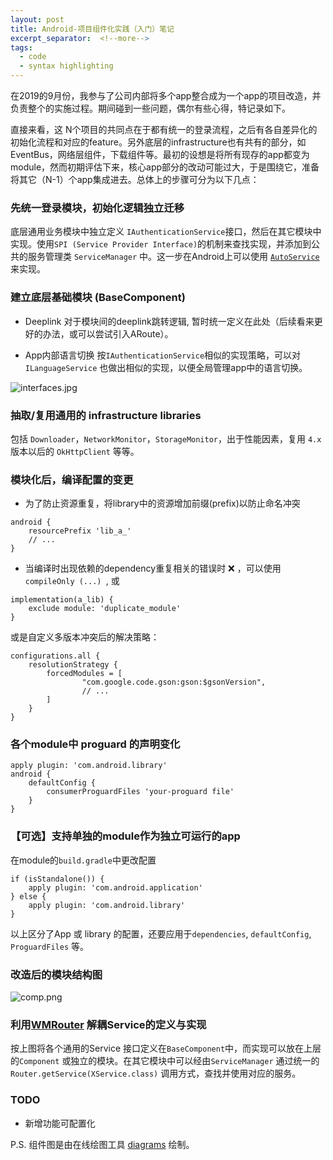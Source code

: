 ```yaml
---
layout: post
title: Android-项目组件化实践（入门）笔记
excerpt_separator:  <!--more-->
tags:
  - code
  - syntax highlighting
---
```


在2019的9月份，我参与了公司内部将多个app整合成为一个app的项目改造，并负责整个的实施过程。期间碰到一些问题，偶尔有些心得，特记录如下。

直接来看，这 N个项目的共同点在于都有统一的登录流程，之后有各自差异化的初始化流程和对应的feature。另外底层的infrastructure也有共有的部分，如EventBus，网络层组件，下载组件等。最初的设想是将所有现存的app都变为module，然而初期评估下来，核心app部分的改动可能过大，于是围绕它，准备将其它（N-1）个app集成进去。总体上的步骤可分为以下几点：

### 先统一登录模块，初始化逻辑独立迁移
底层通用业务模块中独立定义 `IAuthenticationService`接口，然后在其它模块中实现。使用`SPI (Service Provider Interface)`的机制来查找实现，并添加到公共的服务管理类 `ServiceManager` 中。这一步在Android上可以使用 [`AutoService`](https://github.com/google/auto/tree/master/service) 来实现。

### 建立底层基础模块 (BaseComponent)
 * Deeplink
对于模块间的deeplink跳转逻辑, 暂时统一定义在此处（后续看来更好的办法，或可以尝试引入ARoute）。

 * App内部语言切换
按`IAuthenticationService`相似的实现策略，可以对`ILanguageService` 也做出相似的实现，以便全局管理app中的语言切换。

![interfaces.jpg](../../../assets/images/base_interfaces.jpg)

 
### 抽取/复用通用的 infrastructure libraries
包括 `Downloader`，`NetworkMonitor`，`StorageMonitor`，出于性能因素，复用 `4.x` 版本以后的 `OkHttpClient` 等等。

### 模块化后，编译配置的变更
* 为了防止资源重复，将library中的资源增加前缀(prefix)以防止命名冲突
```
android {
    resourcePrefix 'lib_a_'
    // ...
}
```
* 当编译时出现依赖的dependency重复相关的错误时 ❌ ，可以使用`compileOnly (...) `, 或
```
implementation(a_lib) {
    exclude module: 'duplicate_module'
}
```
或是自定义多版本冲突后的解决策略：
```
configurations.all {
    resolutionStrategy {
        forcedModules = [
                "com.google.code.gson:gson:$gsonVersion",
                // ...
        ]
    }
}   
```
### 各个module中 proguard 的声明变化
```
apply plugin: 'com.android.library'
android {
    defaultConfig {
        consumerProguardFiles 'your-proguard file'
    }
}
```
### 【可选】支持单独的module作为独立可运行的app
在module的`build.gradle`中更改配置
```
if (isStandalone()) {
    apply plugin: 'com.android.application'
} else {
    apply plugin: 'com.android.library'
}
```
以上区分了App 或 library 的配置，还要应用于`dependencies`,   `defaultConfig`, `ProguardFiles` 等。


### 改造后的模块结构图
![comp.png](../../../assets/images/component_diagram.png)


###  利用[WMRouter](https://github.com/meituan/WMRouter) 解耦Service的定义与实现

按上图将各个通用的Service 接口定义在`BaseComponent`中，而实现可以放在上层的`Component` 或独立的模块。在其它模块中可以经由`ServiceManager` 通过统一的 `Router.getService(XService.class)` 调用方式，查找并使用对应的服务。

### TODO
- 新增功能可配置化

P.S. 组件图是由在线绘图工具 [diagrams](https://app.diagrams.net/) 绘制。
